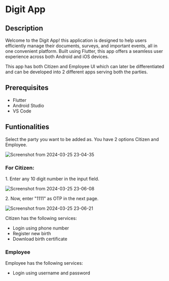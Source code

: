 <h1>Digit App</h1>

<h2>Description</h2>

<p>Welcome to the Digit App! this application is designed to help users efficiently manage their documents, surveys, and important events, all in one convenient platform. Built using Flutter, this app offers a seamless user experience across both Android and iOS devices.</p>

<p>This app has both Citizen and Employee UI which can later be differentiated and can be developed into 2 different apps serving both the parties.</p>

<h2>Prerequisites</h2>

<ul>
  <li>Flutter</li>
  <li>Android Studio</li>
  <li>VS Code</li>
</ul>

<h2>Funtionalities</h2>

<p>Select the party you want to be added as. You have 2 options Citizen and Employee.</p>

![Screenshot from 2024-03-25 23-04-35](https://github.com/Beserker-356/Digit_app/assets/141203631/76505459-8725-40b5-96e3-3a1715759dfb)


<h3>For Citizen: </h3>

<p>1. Enter any 10 digit number in the input field.</p>

![Screenshot from 2024-03-25 23-06-08](https://github.com/Beserker-356/Digit_app/assets/141203631/144f18fd-1abc-4893-8073-ee52e5a2ee64)

<p>2. Now, enter "1111" as OTP in the next page.</p>

![Screenshot from 2024-03-25 23-06-21](https://github.com/Beserker-356/Digit_app/assets/141203631/6f37ff39-93e1-4768-8a11-b605c1a7df94)


<p>Citizen has the following services:</p> 
<ul>
  <li>Login using phone number</li>
  <li>Register new birth</li>
  <li>Download birth certificate</li>
</ul>

<h3>Employee</h3>

<p>Employee has the following services:</p> 
<ul>
  <li>Login using username and password</li>
</ul>
